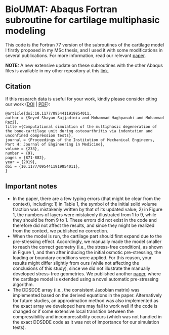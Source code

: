 # BioUMAT: Abaqus Fortran subroutine for cartilage multiphasic modeling

This code is the Fortran 77 version of the subroutines of the cartilage model I firstly proposed in my MSc thesis, and I used it with some modifications in several publications. For more information, read our relevant [paper](https://shayansss.github.io/files/2019_09_preprint.pdf).

**NOTE:** A new extensive update on these subroutines with the other Abaqus files is available in my other repository at this [link](https://github.com/shayansss/psa).

## Citation
If this research data is useful for your work, kindly please consider citing our work ([DOI](http://doi.org/10.1177/0954411919854011) | [PDF](https://shayansss.github.io/files/2019_09_preprint.pdf)):

```
@article{doi:10.1177/0954411919854011,
author = {Seyed Shayan Sajjadinia and Mohammad Haghpanahi and Mohammad Razi},
title ={Computational simulation of the multiphasic degeneration of the bone-cartilage unit during osteoarthritis via indentation and unconfined compression tests},
journal = {Proceedings of the Institution of Mechanical Engineers, Part H: Journal of Engineering in Medicine},
volume = {233},
number = {9},
pages = {871-882},
year = {2019},
doi = {10.1177/0954411919854011},
}
```

## Important notes
- In the paper, there are a few typing errors (that might be clear from the context), including: 1) in Table 1, the symbol of the initial solid volume fraction was mistakenly written by that of its updated value; 2) in Figure 1, the numbers of layers were mistakenly illustrated from 1 to 9, while they should be from 9 to 1. These errors did not exist in the code and therefore did not affect the results, and since they might be realized from the context, we published no correction.
- When the model is run, the cartilage part should first expand due to the pre-stressing effect. Accordingly, we manually made the model smaller to reach the correct geometry (i.e., the stress-free condition), as shown in Figure 1, and then after inducing the initial osmotic pre-stressing, the loading or boundary conditions were applied. For this reason, your results might differ slightly from ours (while not affecting the conclusions of this study), since we did not illustrate the manually developed stress-free geometries. We published another [paper](https://shayansss.github.io/files/2021_02.pdf), where the cartilage model is extended using a novel automatic pre-stressing algorithm.
- The DDSDDE array (i.e., the consistent Jacobian matrix) was implemented based on the derived equations in the paper. Alternatively for future studies, an approximation method was also implemented as the exact array we developed here may fail to work well if the code is changed or if some extensive local transition between the compressibility and incompressibility occurs (which was not handled in the exact DDSDDE code as it was not of importance for our simulation tests).

